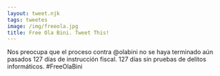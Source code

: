 ```yaml
---
layout: tweet.njk
tags: tweetes
image: /img/freeola.jpg
title: Free Ola Bini. Tweet This!
---
```

Nos preocupa que el proceso contra @olabini no se haya terminado aún pasados 127 días de instrucción fiscal. 127 días sin pruebas de delitos informáticos. #FreeOlaBini
